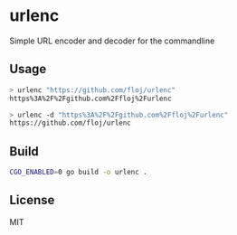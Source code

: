 # urlenc

Simple URL encoder and decoder for the commandline

## Usage
```sh
> urlenc "https://github.com/floj/urlenc"
https%3A%2F%2Fgithub.com%2Ffloj%2Furlenc

> urlenc -d "https%3A%2F%2Fgithub.com%2Ffloj%2Furlenc"
https://github.com/floj/urlenc
```

## Build
```sh
CGO_ENABLED=0 go build -o urlenc .
```

## License
MIT